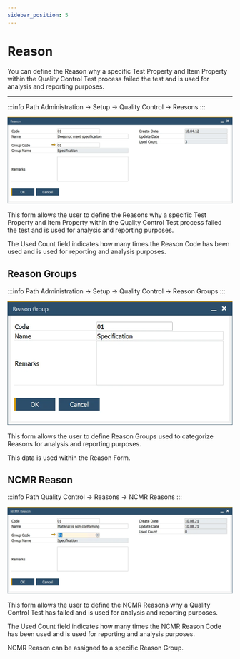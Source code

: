 ```yaml
---
sidebar_position: 5
---
```


# Reason

You can define the Reason why a specific Test Property and Item Property within the Quality Control Test process failed the test and is used for analysis and reporting purposes.

---

:::info Path
    Administration → Setup → Quality Control → Reasons
:::

![Reason](./media/reason/reason.webp)

This form allows the user to define the Reasons why a specific Test Property and Item Property within the Quality Control Test process failed the test and is used for analysis and reporting purposes.

The Used Count field indicates how many times the Reason Code has been used and is used for reporting and analysis purposes.

## Reason Groups

:::info Path
    Administration → Setup → Quality Control → Reason Groups
:::

![Reason Groups](./media/reason/reason-group.webp)

This form allows the user to define Reason Groups used to categorize Reasons for analysis and reporting purposes.

This data is used within the Reason Form.

## NCMR Reason

:::info Path
    Quality Control → Reasons → NCMR Reasons
:::

![Reason](./media/reason/ncmr-reason.webp)

This form allows the user to define the NCMR Reasons why a Quality Control Test has failed and is used for analysis and reporting purposes.

The Used Count field indicates how many times the NCMR Reason Code has been used and is used for reporting and analysis purposes.

NCMR Reason can be assigned to a specific Reason Group.
